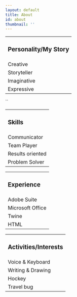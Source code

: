 ```yaml
---
layout: default
title: About
id: about
thumbnail: ''
---
```

<table id= "tb1">

<tr>

<td><h3> Personality/My Story
</h3>

<tr><td>Creative</td></tr>

<tr><td>Storyteller</td></tr>

<tr><td>Imaginative</td></tr>

<tr><td>Expressive</td></tr>





<table id= "tb2">

<tr>

<td><h3> Skills
</h3>

<tr><td>Communicator</td></tr>

<tr><td>Team Player</td></tr>

<tr><td>Results oriented</td></tr>

<tr><td>Problem Solver</td></tr>



``

<table id= "tb3">

<tr>

<td><h3> Experience
</h3>

<tr><td>Adobe Suite</td></tr>

<tr><td>Microsoft Office</td></tr>

<tr><td>Twine</td></tr>

<tr><td>HTML</td></tr>





<table id= "tb4">

<tr>

<td><h3> Activities/Interests
</h3>

<tr><td>Voice & Keyboard</td></tr>

<tr><td>Writing & Drawing</td></tr>

<tr><td>Hockey</td></tr>

<tr><td>Travel bug</td></tr>
